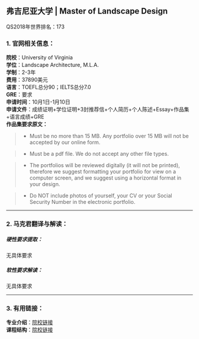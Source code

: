 ## 弗吉尼亚大学 | Master of Landscape Design

QS2018年世界排名：173 

### 1. 官网相关信息：

**院校**：University of Virginia     
**学位**：Landscape Architecture, M.L.A.   
**学制**：2-3年  
**费用**：37890美元  
**语言**：TOEFL总分90；IELTS总分7.0  
**GRE**：要求  
**申请时间**：10月1日-1月10日   
**申请文件**：成绩证明+学位证明+3封推荐信+个人简历+个人陈述+Essay+作品集+语言成绩+GRE  
**作品集要求原文：**   


> -	Must be no more than 15 MB. Any portfolio over 15 MB will not be accepted by our online form.

> -	Must be a pdf file. We do not accept any other file types.

> -	The portfolios will be reviewed digitally (it will not be printed), therefore we suggest formatting your portfolio for view on a computer screen, and we suggest using a horizontal format in your design.

> -	Do NOT include photos of yourself, your CV or your Social Security Number in the electronic portfolio. 








---


### 2. 马克君翻译与解读：

##### 硬性要求提取：
无具体要求


##### 软性要求解读：
无具体要求


---


### 3. 有用链接：

**专业介绍**：[院校链接](https://www.arch.virginia.edu/programs/landscape-architecture/graduate)  
**课程结构**：[院校链接](http://records.ureg.virginia.edu/preview_program.php?catoid=46&poid=5780)